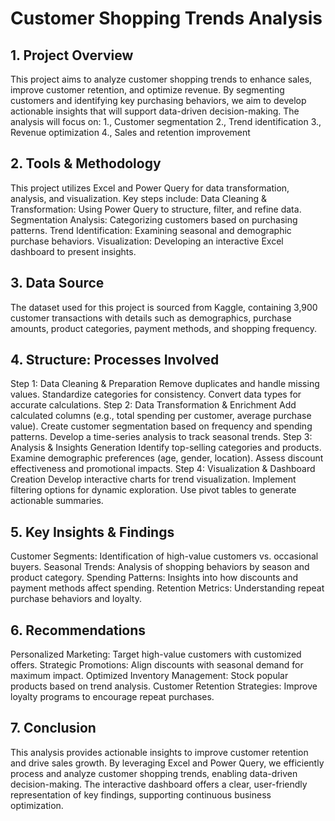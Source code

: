 # Customer Shopping Trends Analysis
## 1. Project Overview
This project aims to analyze customer shopping trends to enhance sales, improve customer retention, and optimize revenue. By segmenting customers and identifying key purchasing behaviors, we aim to develop actionable insights that will support data-driven decision-making. The analysis will focus on:
1., Customer segmentation
2., Trend identification
3., Revenue optimization
4., Sales and retention improvement
## 2. Tools & Methodology
This project utilizes Excel and Power Query for data transformation, analysis, and visualization. Key steps include:
Data Cleaning & Transformation: Using Power Query to structure, filter, and refine data.
Segmentation Analysis: Categorizing customers based on purchasing patterns.
Trend Identification: Examining seasonal and demographic purchase behaviors.
Visualization: Developing an interactive Excel dashboard to present insights.
## 3. Data Source
The dataset used for this project is sourced from Kaggle, containing 3,900 customer transactions with details such as demographics, purchase amounts, product categories, payment methods, and shopping frequency.
## 4. Structure: Processes Involved
Step 1: Data Cleaning & Preparation
Remove duplicates and handle missing values.
Standardize categories for consistency.
Convert data types for accurate calculations.
Step 2: Data Transformation & Enrichment
Add calculated columns (e.g., total spending per customer, average purchase value).
Create customer segmentation based on frequency and spending patterns.
Develop a time-series analysis to track seasonal trends.
Step 3: Analysis & Insights Generation
Identify top-selling categories and products.
Examine demographic preferences (age, gender, location).
Assess discount effectiveness and promotional impacts.
Step 4: Visualization & Dashboard Creation
Develop interactive charts for trend visualization.
Implement filtering options for dynamic exploration.
Use pivot tables to generate actionable summaries.
## 5. Key Insights & Findings
Customer Segments: Identification of high-value customers vs. occasional buyers.
Seasonal Trends: Analysis of shopping behaviors by season and product category.
Spending Patterns: Insights into how discounts and payment methods affect spending.
Retention Metrics: Understanding repeat purchase behaviors and loyalty.
## 6. Recommendations
Personalized Marketing: Target high-value customers with customized offers.
Strategic Promotions: Align discounts with seasonal demand for maximum impact.
Optimized Inventory Management: Stock popular products based on trend analysis.
Customer Retention Strategies: Improve loyalty programs to encourage repeat purchases.
## 7. Conclusion
This analysis provides actionable insights to improve customer retention and drive sales growth. By leveraging Excel and Power Query, we efficiently process and analyze customer shopping trends, enabling data-driven decision-making. The interactive dashboard offers a clear, user-friendly representation of key findings, supporting continuous business optimization.
